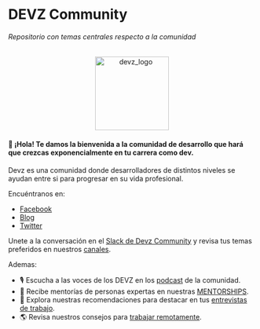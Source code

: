 # DEVZ Community
###### Repositorio con temas centrales respecto a la comunidad

<div align="center" >
  <img src="https://devz.mx/content/images/2018/09/DEVZ_Logo-05.png" alt="devz_logo"  width="150" margin="">
</div>

#### 👋 ¡Hola! Te damos la bienvenida a la comunidad de desarrollo que hará que crezcas exponencialmente en tu carrera como dev.

Devz es una comunidad donde desarrolladores de distintos niveles se ayudan entre si para progresar en su vida profesional.

Encuéntranos en:

- [Facebook](https://www.facebook.com/DevzCommunity)
- [Blog](https://devz.mx/)
- [Twitter](https://twitter.com/DevzCommunity)

Unete a la conversación en el [Slack de Devz Community](https://slack.devz.mx) y revisa tus temas preferidos en nuestros [canales](https://github.com/devzcommunity/community/blob/master/SLACK_INDEX.md).

Ademas:

- 🎙 Escucha a las voces de los DEVZ en los [podcast](https://github.com/devzcommunity/community/blob/master/PODCASTS.md) de la comunidad.
- 👥 Recibe mentorías de personas expertas en nuestras [MENTORSHIPS](https://github.com/devzcommunity/community/blob/master/MENTORSHIP.md).
- 💼 Explora nuestras recomendaciones para destacar en tus [entrevistas de trabajo](https://github.com/devzcommunity/community/blob/master/INTERVIEWS.md).
- 🌎 Revisa nuestros consejos para [trabajar remotamente](https://github.com/devzcommunity/community/blob/master/RECURRING_THEMES/REMOTE_WORK/AS_CONTRACTOR.md).
